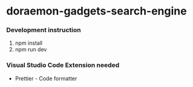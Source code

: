 # doraemon-gadgets-search-engine

### Development instruction

1. npm install
2. npm run dev

### Visual Studio Code Extension needed

- Prettier - Code formatter
